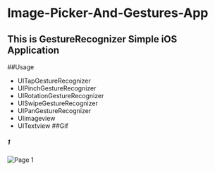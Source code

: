 # Image-Picker-And-Gestures-App
## This is GestureRecognizer Simple iOS Application
##Usage
- UITapGestureRecognizer
- UIPinchGestureRecognizer
- UIRotationGestureRecognizer
- UISwipeGestureRecognizer
- UIPanGestureRecognizer
- UIimageview
- UITextview
##Gif
#####  1
![Page 1](output.gif)

